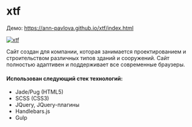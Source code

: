 # xtf
Демо: https://ann-pavlova.github.io/xtf/index.html

[![xtf](https://i.imgur.com/wTpjrqv.png)](https://ann-pavlova.github.io/xtf/index.html)

Сайт создан для компании, которая занимается проектированием и строительством различных типов зданий и сооружений. Сайт полностью адаптивен и поддерживает все современные браузеры.

#### Использован следующий стек технологий:
-	Jade/Pug (HTML5)
-	SCSS (CSS3)
-	JQuery, JQuery-плагины
-	Handlebars.js
-	Gulp
